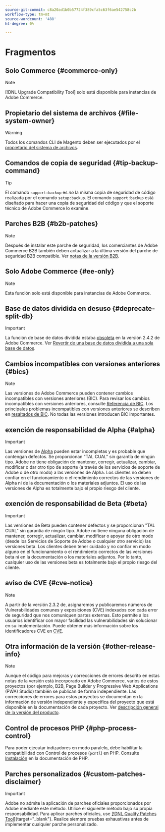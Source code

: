 ```yaml
---
source-git-commit: c8a20ad1b0b57724f389cfa5c63f6ae542758c2b
workflow-type: tm+mt
source-wordcount: '488'
ht-degree: 0%

---
```

# Fragmentos

## Solo Commerce {#commerce-only}

>[!NOTE]
>
>[!DNL Upgrade Compatibility Tool] solo está disponible para instancias de Adobe Commerce.

<!-- Configuration guide snippets -->

## Propietario del sistema de archivos {#file-system-owner}

>[!WARNING]
>
>Todos los comandos CLI de Magento deben ser ejecutados por el [propietario del sistema de archivos](/help/configuration/cli/config-cli.md#prerequisites).

## Comandos de copia de seguridad {#tip-backup-command}

>[!TIP]
>
>El comando `support:backup` es _no_ la misma copia de seguridad de código realizada por el comando `setup:backup`. El comando `support:backup` está diseñado para hacer una copia de seguridad del código y que el soporte técnico de Adobe Commerce lo examine.

## Parches B2B {#b2b-patches}

>[!NOTE]
>
>Después de instalar este parche de seguridad, los comerciantes de Adobe Commerce B2B también deben actualizar a la última versión del parche de seguridad B2B compatible. Ver [notas de la versión B2B](https://experienceleague.adobe.com/es/docs/commerce-admin/b2b/release-notes).

## Solo Adobe Commerce {#ee-only}

>[!NOTE]
>
>Esta función solo está disponible para instancias de Adobe Commerce.

## Base de datos dividida en desuso {#deprecate-split-db}

>[!IMPORTANT]
>
>La función de base de datos dividida estaba [obsoleta](https://community.magento.com/t5/Magento-DevBlog/Deprecation-of-Split-Database-in-Magento-Commerce/ba-p/465187?_ga=2.128934671.2024864496.1657558157-1596100530.1657558157) en la versión 2.4.2 de Adobe Commerce. Ver [Revertir de una base de datos dividida a una sola base de datos](/help/configuration/storage/revert-split-database.md).

<!-- End of Configuration guide snippets -->

## Cambios incompatibles con versiones anteriores {#bics}

>[!NOTE]
>
>Las versiones de Adobe Commerce pueden contener cambios incompatibles con versiones anteriores (BIC). Para revisar los cambios incompatibles con versiones anteriores, consulte [Referencia de BIC](https://developer.adobe.com/commerce/php/development/backward-incompatible-changes/reference/). Los principales problemas incompatibles con versiones anteriores se describen en [resaltados de BIC](https://developer.adobe.com/commerce/php/development/backward-incompatible-changes/). No todas las versiones introducen BIC importantes.

## exención de responsabilidad de Alpha {#alpha}

>[!IMPORTANT]
>
>Las versiones de [Alpha](/help/release/versioning-policy.md#alpha-patch-release) pueden estar incompletas y es probable que contengan defectos. Se proporcionan &quot;TAL CUAL&quot; sin garantía de ningún tipo. Adobe no tiene obligación de mantener, corregir, actualizar, cambiar, modificar o dar otro tipo de soporte (a través de los servicios de soporte de Adobe o de otro modo) a las versiones de Alpha. Los clientes no deben confiar en el funcionamiento o el rendimiento correctos de las versiones de Alpha ni de la documentación o los materiales adjuntos. El uso de las versiones de Alpha es totalmente bajo el propio riesgo del cliente.

## exención de responsabilidad de Beta {#beta}

>[!IMPORTANT]
>
>Las versiones de Beta pueden contener defectos y se proporcionan &quot;TAL CUAL&quot; sin garantía de ningún tipo. Adobe no tiene ninguna obligación de mantener, corregir, actualizar, cambiar, modificar o apoyar de otro modo (desde los Servicios de Soporte de Adobe o cualquier otro servicio) las versiones beta. Los clientes deben tener cuidado y no confiar en modo alguno en el funcionamiento o el rendimiento correctos de las versiones beta ni en la documentación o los materiales adjuntos. Por lo tanto, cualquier uso de las versiones beta es totalmente bajo el propio riesgo del cliente.

## aviso de CVE {#cve-notice}

>[!NOTE]
>
>A partir de la versión 2.3.2 de, asignaremos y publicaremos números de Vulnerabilidades comunes y exposiciones (CVE) indexados con cada error de seguridad que nos comuniquen partes externas. Esto permite a los usuarios identificar con mayor facilidad las vulnerabilidades sin solucionar en su implementación. Puede obtener más información sobre los identificadores CVE en [CVE](https://cve.mitre.org/).

## Otra información de la versión {#other-release-info}

>[!NOTE]
>
>Aunque el código para mejoras y correcciones de errores descrito en estas notas de la versión está incorporado en Adobe Commerce, varios de estos proyectos (por ejemplo, B2B, Page Builder y Progressive Web Applications (PWA) Studio) también se publican de forma independiente. Las correcciones de errores para estos proyectos se documentan en la información de versión independiente y específica del proyecto que está disponible en la documentación de cada proyecto. Ver [descripción general de la versión del producto](/help/release/release-notes/overview.md).

## Control de procesos PHP {#php-process-control}

Para poder ejecutar indizadores en modo paralelo, debe habilitar la compatibilidad con Control de procesos (`pcntl`) en PHP. Consulte [Instalación](https://www.php.net/manual/en/pcntl.installation.php) en la documentación de PHP.

## Parches personalizados {#custom-patches-disclaimer}

>[!IMPORTANT]
>
>Adobe no admite la aplicación de parches oficiales proporcionados por Adobe mediante este método. Utilice el siguiente método bajo su propia responsabilidad. Para aplicar parches oficiales, use [[!DNL Quality Patches Tool]](https://experienceleague.adobe.com/tools/commerce-quality-patches/index.html?lang=es){target="_blank"}. Realice siempre pruebas exhaustivas antes de implementar cualquier parche personalizado.
